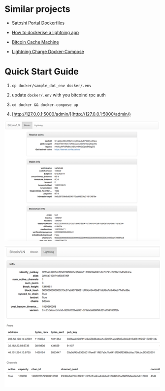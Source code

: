 # Similar projects
 
* [Satoshi Portal Dockerfiles](https://github.com/SatoshiPortal/dockers)
 
* [How to dockerise a lightning app](https://github.com/schulterklopfer/howto_dockerise_a_lapp)

* [Bitcoin Cache Machine](https://github.com/farscapian/bitcoincachemachine)

* [Lightning Charge Docker-Compose](https://github.com/NicolasDorier/lightning-charge-docker)

# Quick Start Guide

1. `cp docker/sample_dot_env docker/.env` 

2. update `docker/.env` with you bitcoind rpc auth

2. `cd docker && docker-compose up`

3. [http://127.0.0.1:5000/admin/](http://127.0.0.1:5000/admin/)



![Bitcoin Admin](https://raw.githubusercontent.com/PierreRochard/bitcoin-lightning-docker/master/readme_images/bitcoin_admin.png)



![Lightning Admin](https://raw.githubusercontent.com/PierreRochard/bitcoin-lightning-docker/master/readme_images/lightning_admin.png)

